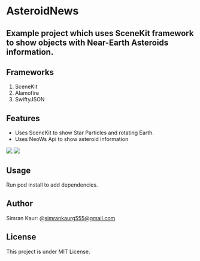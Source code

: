 # AsteroidNews

## Example project which uses SceneKit framework to show objects with Near-Earth Asteroids information.

## Frameworks
1. SceneKit
2. Alamofire
3. SwiftyJSON

## Features
- Uses SceneKit to show Star Particles and rotating Earth.
- Uses NeoWs Api to show asteroid information
 
<img src="https://user-images.githubusercontent.com/66485679/147752628-900bf355-1dad-462c-898e-83284669466a.png" > <img src="https://user-images.githubusercontent.com/66485679/147753066-7b8f280f-e5f1-4f0b-a75f-b4d8e2ffcbb1.png" >

## Usage
Run pod install to add dependencies.

## Author
Simran Kaur: @simrankaurg555@gmail.com

## License
This project is under MIT License.



